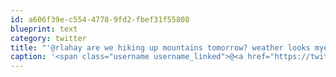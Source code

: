 ```yaml
---
id: a606f39e-c554-4778-9fd2-fbef31f55808
blueprint: text
category: twitter
title: "'@rlahay are we hiking up mountains tomorrow? weather looks myeahhhh"
caption: '<span class="username username_linked">@<a href="https://twitter.com/rlahay" title="Ryan Lahay">rlahay</a></span> are we hiking up mountains tomorrow? weather looks myeahhhh'
---
```

